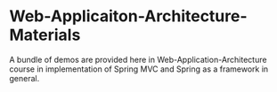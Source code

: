# Web-Applicaiton-Architecture-Materials

A bundle of demos are provided here in Web-Application-Architecture course in implementation of Spring MVC and Spring as a framework in general. 
